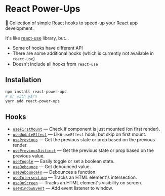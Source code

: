 # React Power-Ups

🌟 Collection of simple React hooks to speed-up your React app development.

It's like [react-use](https://github.com/streamich/react-use) library, but...

- Some of hooks have different API
- There are some additional hooks (which is currently not available in `react-use`)
- Doesn't include all hooks from `react-use`

## Installation

```sh
npm install react-power-ups
# or with yarn
yarn add react-power-ups
```

## Hooks

- [`useFirstMount`](./src/use-first-mount.ts) &mdash; Check if component is just mounted (on first render).
- [`useUpdateEffect`](./src/use-update-effect.ts) &mdash; Like `useEffect` hook, but skip on first mount.
- [`usePrevious`](./src/use-previous.ts) &mdash; Get the previous state or prop based on the previous render.
- [`usePreviousDistinct`](./src/use-previous-distinct.ts) &mdash; Get the previous state or prop based on the previous value.
- [`useToggle`](./src/use-toggle.ts) &mdash; Easily toggle or set a boolean state.
- [`useDebounce`](./src/use-debounce.ts) &mdash; Get debounced value.
- [`useDebounceFn`](./src/use-debounce-fn.ts) &mdash; Debounces a function.
- [`useIntersection`](./src/use-intersection.ts) &mdash; Tracks an HTML element's intersection.
- [`useOnScreen`](./src/use-on-screen.ts) &mdash; Tracks an HTML element's visibility on screen.
- [`useWindowEvent`](./src/use-window-event.ts) &mdash; Add event listener to window.
